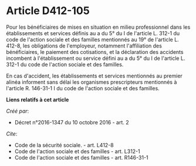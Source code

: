 # Article D412-105

Pour les bénéficiaires de mises en situation en milieu professionnel dans les établissements et services définis au a du 5°
du I de l'article L. 312-1 du code de l'action sociale et des familles mentionnés au 19° de l'article L. 412-8, les
obligations de l'employeur, notamment l'affiliation des bénéficiaires, le paiement des cotisations, et la déclaration des
accidents incombent à l'établissement ou service défini au a du 5° du I de l'article L. 312-1 du code de l'action sociale et
des familles. 

En cas d'accident, les établissements et services mentionnés au premier alinéa informent sans délai les organismes
prescripteurs mentionnés à l'article R. 146-31-1 I du code de l'action sociale et des familles.

**Liens relatifs à cet article**

_Créé par_:

  - Décret n°2016-1347 du 10 octobre 2016 - art. 2

_Cite_:

  - Code de la sécurité sociale. - art. L412-8
  - Code de l'action sociale et des familles - art. L312-1
  - Code de l'action sociale et des familles - art. R146-31-1
